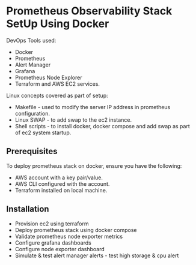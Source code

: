 # Prometheus Observability Stack SetUp Using Docker
DevOps Tools used:
- Docker
- Prometheus
- Alert Manager
- Grafana
- Prometheus Node Explorer
- Terraform and AWS EC2 services. 

Linux concepts covered as part of setup:
- Makefile - used to modify the server IP address in prometheus configuration.
- Linux SWAP - to add swap to the ec2 instance.
- Shell scripts - to install docker, docker compose and add swap as part of ec2 system startup.

## Prerequisites
To deploy prometheus stack on docker, ensure you have the following:
- AWS account with a key pair/value.
- AWS CLI configured with the account.
- Terraform installed on local machine.


## Installation
- Provision ec2 using terraform
- Deploy prometheus stack using docker compose
- Validate prometheus node exporter metrics
- Configure grafana dashboards
- Configure node exporter dashboard 
- Simulate & test alert manager alerts - test high storage & cpu alert  

